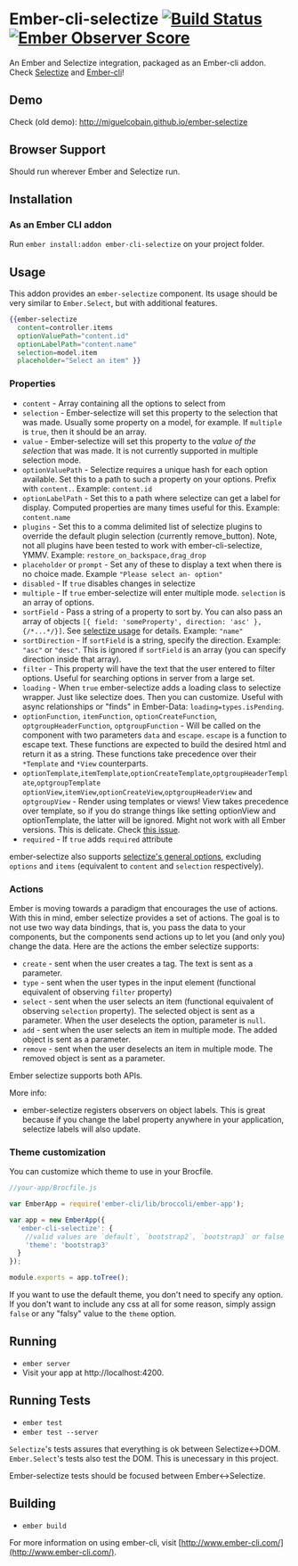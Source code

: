 # Ember-cli-selectize [![Build Status](https://travis-ci.org/miguelcobain/ember-cli-selectize.svg)](https://travis-ci.org/miguelcobain/ember-cli-selectize) [![Ember Observer Score](http://emberobserver.com/badges/ember-cli-selectize.svg)](http://emberobserver.com/addons/ember-cli-selectize)

An Ember and Selectize integration, packaged as an Ember-cli addon. Check [Selectize](http://brianreavis.github.io/selectize.js/) and [Ember-cli](http://www.ember-cli.com/)!

## Demo

Check (old demo): http://miguelcobain.github.io/ember-selectize

## Browser Support

Should run wherever Ember and Selectize run.

## Installation

### As an Ember CLI addon

Run `ember install:addon ember-cli-selectize` on your project folder.

## Usage

This addon provides an `ember-selectize` component.
Its usage should be very similar to `Ember.Select`, but with additional features.

```handlebars
{{ember-selectize
  content=controller.items
  optionValuePath="content.id"
  optionLabelPath="content.name"
  selection=model.item
  placeholder="Select an item" }}
```

### Properties

- `content` - Array containing all the options to select from
- `selection` - Ember-selectize will set this property to the selection that was made. Usually some property on a model, for example. If `multiple` is `true`, then it should be an array.
- `value` - Ember-selectize will set this property to the *value of the selection* that was made. It is not currently supported in multiple selection mode.
- `optionValuePath` - Selectize requires a unique hash for each option available. Set this to a path to such a property on your options. Prefix with `content.`. Example: `content.id`
- `optionLabelPath` - Set this to a path where selectize can get a label for display. Computed properties are many times useful for this. Example: `content.name`
- `plugins` - Set this to a comma delimited list of selectize plugins to override the default plugin selection (currently remove_button). Note, not all plugins have been tested to work with ember-cli-selectize, YMMV. Example: `restore_on_backspace,drag_drop`
- `placeholder` or `prompt` - Set any of these to display a text when there is no choice made. Example `"Please select an- option"`
- `disabled` - If `true` disables changes in selectize
- `multiple` - If `true` ember-selectize will enter multiple mode. `selection` is an array of options.
- `sortField` - Pass a string of a property to sort by. You can also pass an array of objects `[{ field: 'someProperty', direction: 'asc' }, {/*...*/}]`. See [selectize usage](https://github.com/brianreavis/selectize.js/blob/master/docs/usage.md) for details. Example: `"name"`
- `sortDirection` - If `sortField` is a string, specify the direction. Example: `"asc"` or `"desc"`. This is ignored if `sortField` is an array (you can specify direction inside that array).
- `filter` - This property will have the text that the user entered to filter options. Useful for searching options in server from a large set.
- `loading` - When `true` ember-selectize adds a loading class to selectize wrapper. Just like selectize does. Then you can customize. Useful with async relationships or "finds" in Ember-Data: `loading=types.isPending`.
- `optionFunction`, `itemFunction`, `optionCreateFunction`, `optgroupHeaderFunction`, `optgroupFunction`  - Will be called on the component with two parameters `data` and `escape`. `escape` is a function to escape text. These functions are expected to build the desired html and return it as a string. These functions take precedence over their `*Template` and `*View` counterparts.
- `optionTemplate`,`itemTemplate`,`optionCreateTemplate`,`optgroupHeaderTemplate`,`optgroupTemplate` `optionView`,`itemView`,`optionCreateView`,`optgroupHeaderView` and `optgroupView` - Render using templates or views! View takes precedence over template, so if you do strange things like setting optionView and optionTemplate, the latter will be ignored. Might not work with all Ember versions. This is delicate. Check [this issue](https://github.com/miguelcobain/ember-selectize/issues/13#issuecomment-56155784).
- `required` - If `true` adds `required` attribute

ember-selectize also supports [selectize's general options](https://github.com/brianreavis/selectize.js/blob/master/docs/usage.md#general), excluding `options` and `items` (equivalent to `content` and `selection` respectively).

### Actions

Ember is moving towards a paradigm that encourages the use of actions. With this in mind, ember selectize provides a set of actions. The goal is to not use two way data bindings, that is, you pass the data to your components, but the components send actions up to let you (and only you) change the data. Here are the actions the ember selectize supports:

- `create` - sent when the user creates a tag. The text is sent as a parameter.
- `type` - sent when the user types in the input element (functional equivalent of observing `filter` property)
- `select` - sent when the user selects an item (functional equivalent of observing `selection` property). The selected object is sent as a parameter. When the user deselects the option, parameter is `null`.
- `add` - sent when the user selects an item in multiple mode. The added object is sent as a parameter.
- `remove` - sent when the user deselects an item in multiple mode. The removed object is sent as a parameter.

Ember selectize supports both APIs.

More info:
- ember-selectize registers observers on object labels. This is great because if you change the label property anywhere in your application, selectize labels will also update.

### Theme customization

You can customize which theme to use in your Brocfile.
```javascript
//your-app/Brocfile.js

var EmberApp = require('ember-cli/lib/broccoli/ember-app');

var app = new EmberApp({
  'ember-cli-selectize': {
    //valid values are `default`, `bootstrap2`, `bootstrap3` or false
    'theme': 'bootstrap3'
  }
});

module.exports = app.toTree();
```

If you want to use the default theme, you don't need to specify any option.
If you don't want to include any css at all for some reason, simply assign `false` or any "falsy" value to the `theme` option.

## Running

* `ember server`
* Visit your app at http://localhost:4200.

## Running Tests

* `ember test`
* `ember test --server`

`Selectize`'s tests assures that everything is ok between Selectize<->DOM.
`Ember.Select`'s tests also test the DOM. This is unecessary in this project.

Ember-selectize tests should be focused between Ember<->Selectize.

## Building

* `ember build`

For more information on using ember-cli, visit [http://www.ember-cli.com/](http://www.ember-cli.com/).
